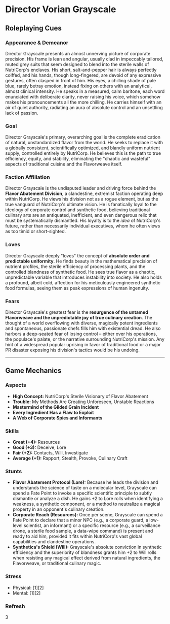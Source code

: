 # Director Vorian Grayscale

## Roleplaying Cues

### Appearance & Demeanor
Director Grayscale presents an almost unnerving picture of corporate precision. His frame is lean and angular, usually clad in impeccably tailored, muted grey suits that seem designed to blend into the sterile walls of NutriCorp's enclaves. His short, salt-and-pepper hair is always perfectly coiffed, and his hands, though long-fingered, are devoid of any expressive gestures, often clasped in front of him. His eyes, a chilling shade of pale blue, rarely betray emotion, instead fixing on others with an analytical, almost clinical intensity. He speaks in a measured, calm baritone, each word enunciated with deliberate clarity, never raising his voice, which somehow makes his pronouncements all the more chilling. He carries himself with an air of quiet authority, radiating an aura of absolute control and an unsettling lack of passion.

### Goal
Director Grayscale's primary, overarching goal is the complete eradication of natural, unstandardized flavor from the world. He seeks to replace it with a globally consistent, scientifically optimized, and blandly uniform nutrient supply, controlled entirely by NutriCorp. He believes this is the path to true efficiency, equity, and stability, eliminating the "chaotic and wasteful" aspects of traditional cuisine and the Flavorweave itself.

### Faction Affiliation
Director Grayscale is the undisputed leader and driving force behind the **Flavor Abatement Division**, a clandestine, extremist faction operating deep within NutriCorp. He views his division not as a rogue element, but as the true vanguard of NutriCorp's ultimate vision. He is fanatically loyal to the ideology of corporate control and synthetic food, believing traditional culinary arts are an antiquated, inefficient, and even dangerous relic that must be systematically dismantled. His loyalty is to the *idea* of NutriCorp's future, rather than necessarily individual executives, whom he often views as too timid or short-sighted.

### Loves
Director Grayscale deeply "loves" the concept of **absolute order and predictable uniformity**. He finds beauty in the mathematical precision of nutrient profiles, the sterile efficiency of processing plants, and the controlled blandness of synthetic food. He sees true flavor as a chaotic, unpredictable variable that introduces instability into society. He also holds a profound, albeit cold, affection for his meticulously engineered synthetic food formulas, seeing them as peak expressions of human ingenuity.

### Fears
Director Grayscale's greatest fear is the **resurgence of the untamed Flavorweave and the unpredictable joy of true culinary creation**. The thought of a world overflowing with diverse, magically potent ingredients and spontaneous, passionate chefs fills him with existential dread. He also harbors a deep-seated fear of losing control – either over his operations, the populace's palate, or the narrative surrounding NutriCorp's mission. Any hint of a widespread popular uprising in favor of traditional food or a major PR disaster exposing his division's tactics would be his undoing.

---

## Game Mechanics

### Aspects
*   **High Concept:** NutriCorp's Sterile Visionary of Flavor Abatement
*   **Trouble:** My Methods Are Creating Unforeseen, Unstable Reactions
*   **Mastermind of the Gilded Grain Incident**
*   **Every Ingredient Has a Flaw to Exploit**
*   **A Web of Corporate Spies and Informants**

### Skills
*   **Great (+4):** Resources
*   **Good (+3):** Deceive, Lore
*   **Fair (+2):** Contacts, Will, Investigate
*   **Average (+1):** Rapport, Stealth, Provoke, Culinary Craft

### Stunts
*   **Flavor Abatement Protocol (Lore):** Because he leads the division and understands the science of taste on a molecular level, Grayscale can spend a Fate Point to invoke a specific scientific principle to subtly dismantle or analyze a dish. He gains +2 to Lore rolls when identifying a weakness, a synthetic component, or a method to neutralize a magical property in an opponent's culinary creation.
*   **Corporate Reach (Resources):** Once per scene, Grayscale can spend a Fate Point to declare that a minor NPC (e.g., a corporate guard, a low-level scientist, an informant) or a specific resource (e.g., a surveillance drone, a sterile food sample, a data-wipe command) is present and ready to aid him, provided it fits within NutriCorp's vast global capabilities and clandestine operations.
*   **Synthetica's Shield (Will):** Grayscale's absolute conviction in synthetic efficiency and the superiority of blandness grants him +2 to Will rolls when resisting any magical effect derived from natural ingredients, the Flavorweave, or traditional culinary magic.

### Stress
*   Physical: [1][2]
*   Mental: [1][2]

### Refresh
3